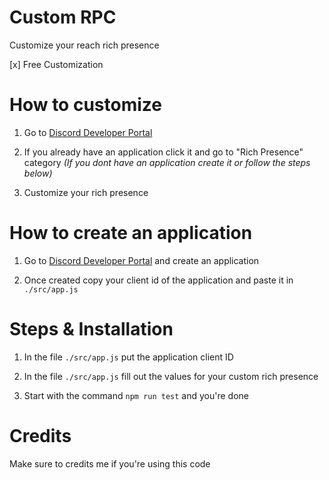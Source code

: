 # Custom RPC

Customize your reach rich presence

[x] Free Customization

# How to customize 

1. Go to [Discord Developer Portal](https://discord.com/developers/applications)

2. If you already have an application click it and go to "Rich Presence" category *(If you dont have an application create it or follow the steps below)*

3. Customize your rich presence

# How to create an application

1. Go to [Discord Developer Portal](https://discord.com/developers/applications) and create an application

2. Once created copy your client id of the application and paste it in `./src/app.js`

# Steps & Installation

1. In the file `./src/app.js` put the application client ID

2. In the file `./src/app.js` fill out the values for your custom rich presence

3. Start with the command `npm run test` and you're done

# Credits

Make sure to credits me if you're using this code